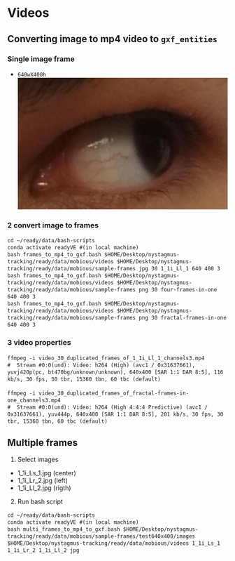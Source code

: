 # Videos

## Converting image to mp4 video to `gxf_entities`

### Single image frame
* `640wX400h`
![fig](../sample-frames/1_1i_Ll_1.jpg)

### 2 convert image to frames

```
cd ~/ready/data/bash-scripts
conda activate readyVE #(in local machine)
bash frames_to_mp4_to_gxf.bash $HOME/Desktop/nystagmus-tracking/ready/data/mobious/videos $HOME/Desktop/nystagmus-tracking/ready/data/mobious/sample-frames jpg 30 1_1i_Ll_1 640 400 3
bash frames_to_mp4_to_gxf.bash $HOME/Desktop/nystagmus-tracking/ready/data/mobious/videos $HOME/Desktop/nystagmus-tracking/ready/data/mobious/sample-frames png 30 four-frames-in-one 640 400 3
bash frames_to_mp4_to_gxf.bash $HOME/Desktop/nystagmus-tracking/ready/data/mobious/videos $HOME/Desktop/nystagmus-tracking/ready/data/mobious/sample-frames png 30 fractal-frames-in-one 640 400 3
```

### 3 video properties
```
ffmpeg -i video_30_duplicated_frames_of_1_1i_Ll_1_channels3.mp4 
#  Stream #0:0(und): Video: h264 (High) (avc1 / 0x31637661), yuvj420p(pc, bt470bg/unknown/unknown), 640x400 [SAR 1:1 DAR 8:5], 116 kb/s, 30 fps, 30 tbr, 15360 tbn, 60 tbc (default)

ffmpeg -i video_30_duplicated_frames_of_fractal-frames-in-one_channels3.mp4
#  Stream #0:0(und): Video: h264 (High 4:4:4 Predictive) (avc1 / 0x31637661), yuv444p, 640x400 [SAR 1:1 DAR 8:5], 201 kb/s, 30 fps, 30 tbr, 15360 tbn, 60 tbc (default)
```


## Multiple frames
1. Select images
* 1_1i_Ls_1.jpg (center)
* 1_1i_Lr_2.jpg (left)
* 1_1i_Ll_2.jpg (rigth)

2. Run bash script
```
cd ~/ready/data/bash-scripts
conda activate readyVE #(in local machine)
bash multi_frames_to_mp4_to_gxf.bash $HOME/Desktop/nystagmus-tracking/ready/data/mobious/sample-frames/test640x400/images $HOME/Desktop/nystagmus-tracking/ready/data/mobious/videos 1_1i_Ls_1 1_1i_Lr_2 1_1i_Ll_2 jpg
```




